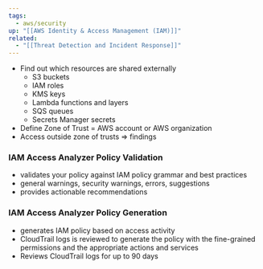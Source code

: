 ```yaml
---
tags:
  - aws/security
up: "[[AWS Identity & Access Management (IAM)]]"
related:
  - "[[Threat Detection and Incident Response]]"
---
```

- Find out which resources are shared externally
	- S3 buckets
	- IAM roles
	- KMS keys
	- Lambda functions and layers
	- SQS queues
	- Secrets Manager secrets
- Define Zone of Trust = AWS account or AWS organization
- Access outside zone of trusts => findings

### IAM Access Analyzer Policy Validation

- validates your policy against IAM policy grammar and best practices
- general warnings, security warnings, errors, suggestions
- provides actionable recommendations

### IAM Access Analyzer Policy Generation

- generates IAM policy based on access activity
- CloudTrail logs is reviewed to generate the policy with the fine-grained permissions and the appropriate actions and services
- Reviews CloudTrail logs for up to 90 days